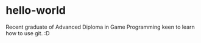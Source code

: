 # hello-world

Recent graduate of Advanced Diploma in Game Programming keen to learn how to use git. :D
